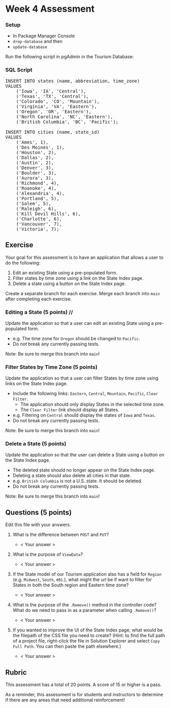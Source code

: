 # Week 4 Assessment

### Setup
* In Package Manager Console
* `drop-database` and then
* `update-database`

Run the following script in pgAdmin in the Tourism Database:
<section class="answer">
<h3>SQL Script</h3>

<pre>
INSERT INTO states (name, abbreviation, time_zone)
VALUES 
	('Iowa', 'IA', 'Central'),
	('Texas', 'TX', 'Central'),
	('Colorado', 'CO', 'Mountain'),
	('Virginia', 'VA', 'Eastern'),
	('Oregon', 'OR', 'Eastern'),
	('North Carolina', 'NC', 'Eastern'),
	('British Columbia', 'BC', 'Pacific');

INSERT INTO cities (name, state_id)
VALUES 
	('Ames', 1),
	('Des Moines', 1),
	('Houston', 2),
	('Dallas', 2),
	('Austin', 2),
	('Denver', 3),
	('Boulder', 3),
	('Aurora', 3),
	('Richmond', 4),
	('Roanoke', 4),
	('Alexandria', 4),
	('Portland', 5),
	('Salem', 5),
	('Raleigh', 6),
	('Kill Devil Hills', 6),
	('Charlotte', 6),
	('Vancouver', 7),
	('Victoria', 7);
</pre>

</section>

## Exercise

Your goal for this assessment is to have an application that allows a user to do the following:
1. Edit an existing State using a pre-populated form.
1. Filter states by time zone using a link on the State Index page.
1. Delete a state using a button on the State Index page.

Create a separate branch for each exercise. Merge each branch into `main` after completing each exercise.

### Editing a State (5 points) //

Update the application so that a user can edit an existing State using a pre-populated form.
* e.g. The time zone for `Oregon` should be changed to `Pacific`.
* Do not break any currently passing tests.

Note: Be sure to merge this branch into `main`!

### Filter States by Time Zone (5 points)

Update the application so that a user can filter States by time zone using links on the State Index page.
* Include the following links: `Eastern`, `Central`, `Mountain`, `Pacific`, `Clear Filter`.
	* The application should only display States in the selected time zone.
	* The `Clear Filter` link should display all States.
* e.g. Filtering on `Central` should display the states of `Iowa` and `Texas`.
* Do not break any currently passing tests.

Note: Be sure to merge this branch into `main`!

### Delete a State (5 points)

Update the application so that the user can delete a State using a button on the State Index page.
* The deleted state should no longer appear on the State Index page.
* Deleting a state should also delete all cities in that state.
* e.g. `British Columbia` is not a U.S. state. It should be deleted.
* Do not break any currently passing tests.

Note: Be sure to merge this branch into `main`!

## Questions (5 points)

Edit this file with your answers.

1. What is the difference between `POST` and `PUT`?
	* < Your answer >  

2. What is the purpose of `ViewData`?
	* < Your answer >  

3. If the State model of our Tourism application also has a field for `Region` (e.g. `Midwest`, `South`, etc.), what might the url be if want to filter for States in both the South region and Eastern time zone?
	* < Your answer >  

4. What is the purpose of the `.Remove()` method in the controller code? What do we need to pass in as a parameter when calling `.Remove()`?
	* < Your answer >  

5. If you wanted to improve the UI of the State Index page, what would be the filepath of the CSS file you need to create? (Hint: to find the full path of a project file, right-click the file in Solution Explorer and select `Copy Full Path`. You can then paste the path elsewhere.)
	* < Your answer >  

## Rubric

This assessment has a total of 20 points.  A score of 15 or higher is a pass.

As a reminder, this assessment is for students and instructors to determine if there are any areas that need additional reinforcement!
